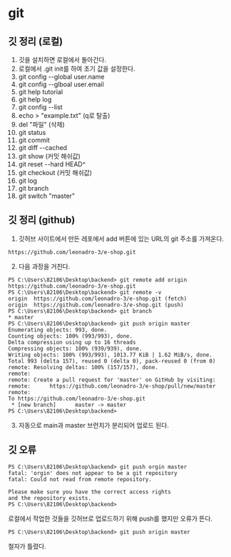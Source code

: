 # git
## 깃 정리 (로컬)

1. 깃을 설치하면 로컬에서 돌아간다.
2. 로컬에서 .git init를 하여 초기 값을 설정한다.
3. git config --global user.name
4. git config --glboal user.email
5. git help tutorial
6. git help log
7. git config --list
8. echo > "example.txt" (q로 탈출)
9. del "파일" (삭제)
10. git status
11. git commit
12. git diff --cached
13. git show (커밋 해쉬값)
14. git reset --hard HEAD^
15. git checkout (커밋 해쉬값)
16. git log
17. git branch
18. git switch "master"

## 깃 정리 (github)

1. 깃허브 사이트에서 만든 레포에서 add 버튼에 있는 URL의 git 주소를 가져온다.
```
https://github.com/leonadro-3/e-shop.git
```

2. 다음 과정을 거친다.  
```
PS C:\Users\82106\Desktop\backend> git remote add origin https://github.com/leonadro-3/e-shop.git
PS C:\Users\82106\Desktop\backend> git remote -v
origin  https://github.com/leonadro-3/e-shop.git (fetch)
origin  https://github.com/leonadro-3/e-shop.git (push)
PS C:\Users\82106\Desktop\backend> git branch
* master
PS C:\Users\82106\Desktop\backend> git push origin master
Enumerating objects: 993, done.
Counting objects: 100% (993/993), done.
Delta compression using up to 16 threads
Compressing objects: 100% (939/939), done.
Writing objects: 100% (993/993), 1013.77 KiB | 1.62 MiB/s, done.
Total 993 (delta 157), reused 0 (delta 0), pack-reused 0 (from 0)     
remote: Resolving deltas: 100% (157/157), done.
remote:
remote: Create a pull request for 'master' on GitHub by visiting:     
remote:      https://github.com/leonadro-3/e-shop/pull/new/master     
remote:
To https://github.com/leonadro-3/e-shop.git
 * [new branch]      master -> master
PS C:\Users\82106\Desktop\backend> 
```

3. 자동으로 main과 master 브런치가 분리되어 업로드 된다.


## 깃 오류

```
PS C:\Users\82106\Desktop\backend> git push orgin master
fatal: 'orgin' does not appear to be a git repository
fatal: Could not read from remote repository.

Please make sure you have the correct access rights
and the repository exists.
PS C:\Users\82106\Desktop\backend> 
```

로컬에서 작업한 것들을 깃허브로 업로드하기 위해 push를 했지만 오류가 뜬다.  

```
PS C:\Users\82106\Desktop\backend> git push origin master
```

철자가 틀렸다.  

